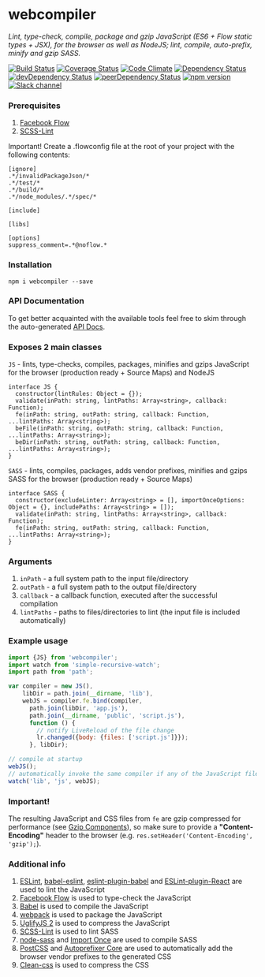 # webcompiler
*Lint, type-check, compile, package and gzip JavaScript (ES6 + Flow static types + JSX), for the browser as well as
NodeJS; lint, compile, auto-prefix, minify and gzip SASS.*

[![Build Status](https://travis-ci.org/thealjey/webcompiler.svg?branch=master)](https://travis-ci.org/thealjey/webcompiler)
[![Coverage Status](https://coveralls.io/repos/thealjey/webcompiler/badge.svg?branch=master&service=github)](https://coveralls.io/github/thealjey/webcompiler?branch=master)
[![Code Climate](https://codeclimate.com/github/thealjey/webcompiler/badges/gpa.svg)](https://codeclimate.com/github/thealjey/webcompiler)
[![Dependency Status](https://david-dm.org/thealjey/webcompiler.svg)](https://david-dm.org/thealjey/webcompiler)
[![devDependency Status](https://david-dm.org/thealjey/webcompiler/dev-status.svg)](https://david-dm.org/thealjey/webcompiler#info=devDependencies)
[![peerDependency Status](https://david-dm.org/thealjey/webcompiler/peer-status.svg)](https://david-dm.org/thealjey/webcompiler#info=peerDependencies)
[![npm version](https://badge.fury.io/js/webcompiler.svg)](http://badge.fury.io/js/webcompiler)
[![Slack channel](https://img.shields.io/badge/slack-webcompiler-blue.svg)](https://webcompiler.slack.com)

### Prerequisites

1. [Facebook Flow](http://flowtype.org/)
2. [SCSS-Lint](https://github.com/brigade/scss-lint)

Important! Create a .flowconfig file at the root of your project with the following contents:

```
[ignore]
.*/invalidPackageJson/*
.*/test/*
.*/build/*
.*/node_modules/.*/spec/*

[include]

[libs]

[options]
suppress_comment=.*@noflow.*
```

### Installation

```
npm i webcompiler --save
```

### API Documentation

To get better acquainted with the available tools feel free to skim through the auto-generated
[API Docs](https://rawgit.com/thealjey/webcompiler/master/docs/index.html).

### Exposes 2 main classes

`JS` - lints, type-checks, compiles, packages, minifies and gzips JavaScript for the browser
(production ready + Source Maps) and NodeJS

```
interface JS {
  constructor(lintRules: Object = {});
  validate(inPath: string, lintPaths: Array<string>, callback: Function);
  fe(inPath: string, outPath: string, callback: Function, ...lintPaths: Array<string>);
  beFile(inPath: string, outPath: string, callback: Function, ...lintPaths: Array<string>);
  beDir(inPath: string, outPath: string, callback: Function, ...lintPaths: Array<string>);
}
```
`SASS` - lints, compiles, packages, adds vendor prefixes, minifies and gzips SASS for the browser
(production ready + Source Maps)

```
interface SASS {
  constructor(excludeLinter: Array<string> = [], importOnceOptions: Object = {}, includePaths: Array<string> = []);
  validate(inPath: string, lintPaths: Array<string>, callback: Function);
  fe(inPath: string, outPath: string, callback: Function, ...lintPaths: Array<string>);
}
```

### Arguments

1. `inPath` - a full system path to the input file/directory
2. `outPath` - a full system path to the output file/directory
3. `callback` - a callback function, executed after the successful compilation
4. `lintPaths` - paths to files/directories to lint (the input file is included automatically)

### Example usage

```javascript
import {JS} from 'webcompiler';
import watch from 'simple-recursive-watch';
import path from 'path';

var compiler = new JS(),
    libDir = path.join(__dirname, 'lib'),
    webJS = compiler.fe.bind(compiler,
      path.join(libDir, 'app.js'),
      path.join(__dirname, 'public', 'script.js'),
      function () {
        // notify LiveReload of the file change
        lr.changed({body: {files: ['script.js']}});
      }, libDir);

// compile at startup
webJS();
// automatically invoke the same compiler if any of the JavaScript files change
watch('lib', 'js', webJS);
```

### Important!

The resulting JavaScript and CSS files from `fe` are gzip compressed for performance
(see [Gzip Components](https://developer.yahoo.com/performance/rules.html#gzip)), so make sure to provide a
**"Content-Encoding"** header to the browser (e.g. `res.setHeader('Content-Encoding', 'gzip');`).

### Additional info

1. [ESLint](https://github.com/eslint/eslint), [babel-eslint](https://github.com/babel/babel-eslint),
[eslint-plugin-babel](https://github.com/babel/eslint-plugin-babel) and
[ESLint-plugin-React](https://github.com/yannickcr/eslint-plugin-react) are used to lint the JavaScript
2. [Facebook Flow](http://flowtype.org/) is used to type-check the JavaScript
3. [Babel](https://babeljs.io/) is used to compile the JavaScript
4. [webpack](http://webpack.github.io/) is used to package the JavaScript
5. [UglifyJS 2](https://github.com/mishoo/UglifyJS2) is used to compress the JavaScript
6. [SCSS-Lint](https://github.com/brigade/scss-lint) is used to lint SASS
7. [node-sass](https://github.com/sass/node-sass) and [Import Once](https://github.com/at-import/node-sass-import-once)
are used to compile SASS
8. [PostCSS](https://github.com/postcss/postcss) and [Autoprefixer Core](https://github.com/postcss/autoprefixer-core)
are used to automatically add the browser vendor prefixes to the generated CSS
9. [Clean-css](https://github.com/jakubpawlowicz/clean-css) is used to compress the CSS
